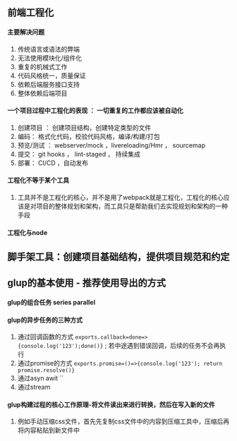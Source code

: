 ## 前端工程化
#### 主要解决问题
1. 传统语言或语法的弊端
2. 无法使用模块化/组件化
3. 重复的机械式工作
4. 代码风格统一，质量保证
5. 依赖后端服务接口支持
6. 整体依赖后端项目

#### 一个项目过程中工程化的表现 ： 一切重复的工作都应该被自动化

1. 创建项目 ： 创建项目结构，创建特定类型的文件
2. 编码： 格式化代码，校验代码风格，编译/构建/打包
3. 预览/测试 ： webserver/mock ，livereloading/Hmr  ， sourcemap
4. 提交： git hooks ， lint-staged  ， 持续集成
5. 部署： CI/CD ，自动发布


#### 工程化不等于某个工具 
1. 工具并不是工程化的核心，并不是用了webpack就是工程化，工程化的核心应该是对项目的整体规划和架构，而工具只是帮助我们去实现规划和架构的一种手段

#### 工程化与node


## 脚手架工具：创建项目基础结构，提供项目规范和约定



## glup的基本使用 - 推荐使用导出的方式

#### glup的组合任务 series parallel

#### glup的异步任务的三种方式
1. 通过回调函数的方式  `exports.callback=done=>{console.log('123');done()}` ; 若中途遇到错误回调，后续的任务不会再执行
2. 通过promise的方式 `exports.promise=()=>{console.log('123'); return promise.resolve()}`
3. 通过asyn awit   ``
4. 通过stream

#### glup构建过程的核心工作原理-将文件读出来进行转换，然后在写入新的文件
1. 例如手动压缩css文件，首先先复制css文件中的内容到压缩工具中，压缩后再将内容粘贴到新文件中
